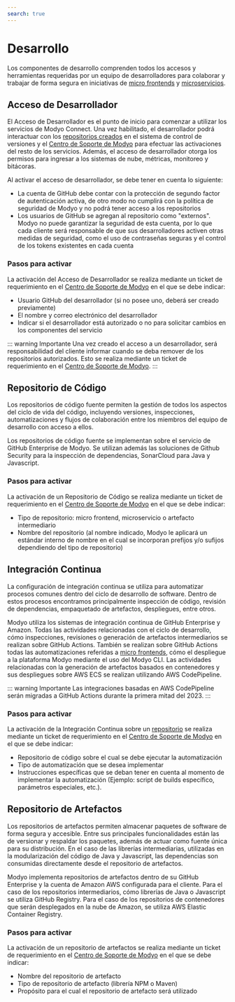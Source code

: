 ```yaml
---
search: true
---
```


# Desarrollo
Los componentes de desarrollo comprenden todos los accesos y herramientas requeridas por un equipo de desarrolladores para colaborar y trabajar de forma segura en iniciativas de [micro frontends](../resources/microfrontends.md) y [microservicios](../resources/microservices.md).

## Acceso de Desarrollador
El Acceso de Desarrollador es el punto de inicio para comenzar a utilizar los servicios de Modyo Connect. Una vez habilitado, el desarrollador podrá interactuar con los [repositorios creados](#repositorio-de-codigo) en el sistema de control de versiones y el [Centro de Soporte de Modyo](https://support.modyo.com) para efectuar las activaciones del resto de los servicios. Además, el acceso de desarrollador otorga los permisos para ingresar a los sistemas de nube, métricas, monitoreo y bitácoras.

Al activar el acceso de desarrollador, se debe tener en cuenta lo siguiente:
- La cuenta de GitHub debe contar con la protección de segundo factor de autenticación activa, de otro modo no cumplirá con la política de seguridad de Modyo y no podrá tener acceso a los repositorios
- Los usuarios de GitHub se agregan al repositorio como "externos". Modyo no puede garantizar la seguridad de esta cuenta, por lo que cada cliente será responsable de que sus desarrolladores activen otras medidas de seguridad, como el uso de contraseñas seguras y el control de los tokens existentes en cada cuenta

### Pasos para activar
La activación del Acceso de Desarrollador se realiza mediante un ticket de requerimiento en el [Centro de Soporte de Modyo](https://support.modyo.com) en el que se debe indicar:
- Usuario GitHub del desarrollador (si no posee uno, deberá ser creado previamente)
- El nombre y correo electrónico del desarrollador
- Indicar si el desarrollador está autorizado o no para solicitar cambios en los componentes del servicio

::: warning Importante
Una vez creado el acceso a un desarrollador, será responsabilidad del cliente informar cuando se deba remover de los repositorios autorizados. Esto se realiza mediante un ticket de requerimiento en el [Centro de Soporte de Modyo](https://support.modyo.com).
:::


## Repositorio de Código
Los repositorios de código fuente permiten la gestión de todos los aspectos del ciclo de vida del código, incluyendo versiones, inspecciones, automatizaciones y flujos de colaboración entre los miembros del equipo de desarrollo con acceso a ellos.

Los repositorios de código fuente se implementan sobre el servicio de GitHub Enterprise de Modyo. Se utilizan además las soluciones de Github Security para la inspección de dependencias, SonarCloud para Java y Javascript.

### Pasos para activar
La activación de un Repositorio de Código se realiza mediante un ticket de requerimiento en el [Centro de Soporte de Modyo](https://support.modyo.com) en el que se debe indicar:
- Tipo de repositorio: micro frontend, microservicio o artefacto intermediario
- Nombre del repositorio (al nombre indicado, Modyo le aplicará un estándar interno de nombre en el cual se incorporan prefijos y/o sufijos dependiendo del tipo de repositorio)


## Integración Continua
La configuración de integración continua se utiliza para automatizar procesos comunes dentro del ciclo de desarrollo de software. Dentro de estos procesos encontramos principalmente inspección de código, revisión de dependencias, empaquetado de artefactos, despliegues, entre otros.

Modyo utiliza los sistemas de integración continua de GitHub Enterprise y Amazon. Todas las actividades relacionadas con el ciclo de desarrollo, cómo inspecciones, revisiones o generación de artefactos intermediarios se realizan sobre GitHub Actions. También se realizan sobre GitHub Actions todas las automatizaciones referidas a [micro frontends](../resources/microfrontends.md), cómo el despliegue a la plataforma Modyo mediante el uso del Modyo CLI. Las actividades relacionadas con la generación de artefactos basados en contenedores y sus despliegues sobre AWS ECS se realizan utilizando AWS CodePipeline.

::: warning Importante
Las integraciones basadas en AWS CodePipeline serán migradas a GitHub Actions durante la primera mitad del 2023.
:::

### Pasos para activar
La activación de la Integración Continua sobre un [repositorio](#repositorio-de-codigo) se realiza mediante un ticket de requerimiento en el [Centro de Soporte de Modyo](https://support.modyo.com) en el que se debe indicar:
- Repositorio de código sobre el cual se debe ejecutar la automatización
- Tipo de automatización que se desea implementar
- Instrucciones específicas que se deban tener en cuenta al momento de implementar la automatización (Ejemplo: script de builds específico, parámetros especiales, etc.).


## Repositorio de Artefactos
Los repositorios de artefactos permiten almacenar paquetes de software de forma segura y accesible. Entre sus principales funcionalidades están las de versionar y respaldar los paquetes, además de actuar como fuente única para su distribución. En el caso de las librerías intermediarias, utilizadas en la modularización del código de Java y Javascript, las dependencias son consumidas directamente desde el repositorio de artefactos.

Modyo implementa repositorios de artefactos dentro de su GitHub Enterprise y la cuenta de Amazon AWS configurada para el cliente. Para el caso de los repositorios intermediarios, cómo librerías de Java o Javascript se utiliza GitHub Registry. Para el caso de los repositorios de contenedores que serán desplegados en la nube de Amazon, se utiliza AWS Elastic Container Registry.

### Pasos para activar
La activación de un repositorio de artefactos se realiza mediante un ticket de requerimiento en el [Centro de Soporte de Modyo](https://support.modyo.com) en el que se debe indicar:
- Nombre del repositorio de artefacto
- Tipo de repositorio de artefacto (librería NPM o Maven)
- Propósito para el cual el repositorio de artefacto será utilizado




